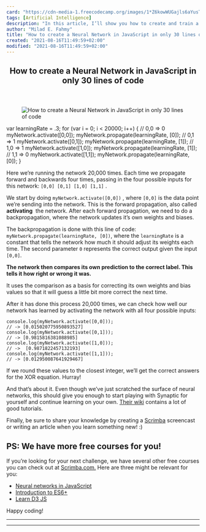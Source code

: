 ```yaml
---
card: "https://cdn-media-1.freecodecamp.org/images/1*Z6kowWUGajls6aYusTy4oA.jpeg"
tags: [Artificial Intelligence]
description: "In this article, I’ll show you how to create and train a neur"
author: "Milad E. Fahmy"
title: "How to create a Neural Network in JavaScript in only 30 lines of code"
created: "2021-08-16T11:49:59+02:00"
modified: "2021-08-16T11:49:59+02:00"
---
```

<div class="site-wrapper">
<main id="site-main" class="site-main outer">
<div class="inner">
<article class="post-full post tag-artificial-intelligence tag-machine-learning tag-data-science tag-javascript tag-technology ">
<header class="post-full-header">
<h1 class="post-full-title">How to create a Neural Network in JavaScript in only 30 lines of code</h1>
</header>
<figure class="post-full-image">
<picture>
<source media="(max-width: 700px)" sizes="1px" srcset="data:image/gif;base64,R0lGODlhAQABAIAAAAAAAP///yH5BAEAAAAALAAAAAABAAEAAAIBRAA7 1w">
<source media="(min-width: 701px)" sizes="(max-width: 800px) 400px,
(max-width: 1170px) 700px,
1400px" srcset="https://cdn-media-1.freecodecamp.org/images/1*Z6kowWUGajls6aYusTy4oA.jpeg 300w,
https://cdn-media-1.freecodecamp.org/images/1*Z6kowWUGajls6aYusTy4oA.jpeg 600w,
https://cdn-media-1.freecodecamp.org/images/1*Z6kowWUGajls6aYusTy4oA.jpeg 1000w,
https://cdn-media-1.freecodecamp.org/images/1*Z6kowWUGajls6aYusTy4oA.jpeg 2000w">
<img onerror="this.style.display='none'" src="https://cdn-media-1.freecodecamp.org/images/1*Z6kowWUGajls6aYusTy4oA.jpeg" alt="How to create a Neural Network in JavaScript in only 30 lines of code">
</picture>
</figure>
<section class="post-full-content">
<div class="post-content">
var learningRate = .3;
for (var i = 0; i &lt; 20000; i++) {
// 0,0 =&gt; 0
myNetwork.activate([0,0]);
myNetwork.propagate(learningRate, [0]);
// 0,1 =&gt; 1
myNetwork.activate([0,1]);
myNetwork.propagate(learningRate, [1]);
// 1,0 =&gt; 1
myNetwork.activate([1,0]);
myNetwork.propagate(learningRate, [1]);
// 1,1 =&gt; 0
myNetwork.activate([1,1]);
myNetwork.propagate(learningRate, [0]);
}
</code></pre><p>Here we’re running the network 20,000 times. Each time we propagate forward and backwards four times, passing in the four possible inputs for this network: <code>[0,0] [0,1] [1,0] [1,1]</code> .</p><p>We start by doing <code>myNetwork.activate([0,0])</code> , where <code>[0,0]</code> is the data point we’re sending into the network. This is the forward propagation, also called <strong>activating</strong> &nbsp;the network. After each forward propagation, we need to do a backpropagation, where the network updates it’s own weights and biases.</p><p>The backpropagation is done with this line of code: <code>myNetwork.propagate(learningRate, [0])</code>, where the <code>learningRate</code> is a constant that tells the network how much it should adjust its weights each time. The second parameter <code>0</code> represents the correct output given the input <code>[0,0]</code>.</p><p><strong>The network then compares its own prediction to the correct label. This tells it how right or wrong it was.</strong></p><p>It uses the comparison as a basis for correcting its own weights and bias values so that it will guess a little bit more correct the next time.</p><p>After it has done this process 20,000 times, we can check how well our network has learned by activating the network with all four possible inputs:</p><pre><code class="language-js">console.log(myNetwork.activate([0,0]));
// -&gt; [0.015020775950893527]
console.log(myNetwork.activate([0,1]));
// -&gt; [0.9815816381088985]
console.log(myNetwork.activate([1,0]));
// -&gt;  [0.9871822457132193]
console.log(myNetwork.activate([1,1]));
// -&gt; [0.012950087641929467]
</code></pre><p>If we round these values to the closest integer, we’ll get the correct answers for the XOR equation. Hurray!</p><p>And that’s about it. Even though we’ve just scratched the surface of neural networks, this should give you enough to start playing with Synaptic for yourself and continue learning on your own. <a href="https://github.com/cazala/synaptic/wiki">Their wiki</a> contains a lot of good tutorials.</p><p>Finally, be sure to share your knowledge by creating a <a href="http://scrimba.com?utm_source=freecodecamp.org&amp;utm_medium=referral&amp;utm_campaign=gneuralnetworks_create_neural_network">Scrimba</a> screencast or writing an article when you learn something new! :)</p><h2 id="ps-we-have-more-free-courses-for-you-">PS: We have more free courses for you!</h2><p>If you’re looking for your next challenge, we have several other free courses you can check out at <a href="https://scrimba.com/?utm_source=freecodecamp.org&amp;utm_medium=referral&amp;utm_campaign=gneuralnetworks_create_neural_network">Scrimba.com.</a> Here are three might be relevant for you:</p><ul><li><a href="https://scrimba.com/g/gneuralnetworks?utm_source=freecodecamp.org&amp;utm_medium=referral&amp;utm_campaign=gneuralnetworks_create_neural_network">Neural networks in JavaScript</a></li><li><a href="https://scrimba.com/g/gintrotoes6?utm_source=freecodecamp.org&amp;utm_medium=referral&amp;utm_campaign=gneuralnetworks_create_neural_network">Introduction to ES6+</a></li><li><a href="https://scrimba.com/g/gd3js?utm_source=freecodecamp.org&amp;utm_medium=referral&amp;utm_campaign=gneuralnetworks_create_neural_network">Learn D3 JS</a></li></ul><p>Happy coding!</p>
</div>
<hr>
<hr>
</section>
</article>
</div>
</main>
</div>
<!-- Google Tag Manager (noscript) -->
<!-- End Google Tag Manager (noscript) -->

